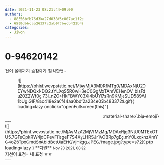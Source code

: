 ```yaml
---
date: 2021-11-23 08:21:44+09:00
authors:
  - 88556bfb76d3ba27d038f5c007ac1f2e
  - 6599dbbcaa26237c2ab0f3becb421b45
categories:
  - Jiwon
---
```


# 0-94620142

<div class="post-container" markdown="1">
<div class="content-container md-sidebar__scrollwrap" markdown="1">

건이 올때까지 숨참다가 질식할뻔..
<figure markdown="1">
![](https://phinf.wevpstatic.net/MjAyMjA3MDRfMTg0/MDAxNjU2ODYwNDQxNDQ2.tYLXqS5R0wHBeC0GgMxTAmVEHenOV_blsFdu20Z2Wf0g.73I_nZO4HkFBWYC3Xi4bUYI7sRn9KMjeSUD589VJ1bUg.GIF/8ac418e2a0f44aa0bdf2a234e05b4833729.gif){ loading=lazy onclick="openFullscreen(this)"}
</figure>


</div>
</div>

<div style="text-align: right;" markdown="1">
<a href="https://weverse.io/fromis9/fanpost/0-94620142" style="text-align: right;">:material-share:{.big-emoji}</a>
</div>
---

<div class="comments-container md-sidebar__scrollwrap" markdown="1">
<div class="comment" markdown="1">
<div class='id-container' markdown="1">
![](https://phinf.wevpstatic.net/MjAyMzA2MjVfMzMg/MDAxNjg3NjU0MTExOTU5.7GFeCpkRW4jdCPevFi1sgeF7S4XyLHRSJr1VOBRp7gEg.mY0LxqknzXmYC4oZ6TpxCmdSnAbldBctUiaEHQVjHkgg.JPEG/image.jpg?type=s72){ pfp loading=lazy }
**<span class="artist">지원</span>** <small>Nov 23 2021, 08:22</small><br>
</div>
<div class='comment-body' markdown="1">
지선이 표정= 내 표정 ㅎㅎ
</div>
</div>
</div>
---
